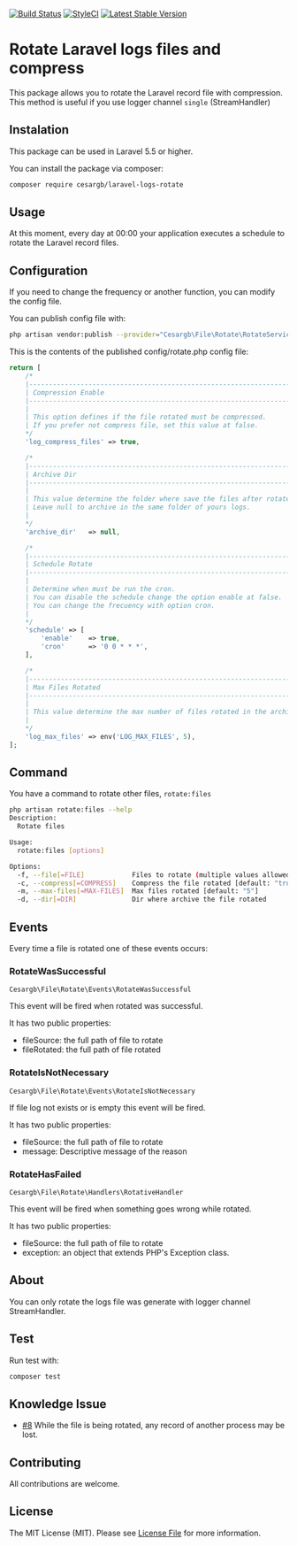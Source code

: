 [![Build Status](https://travis-ci.org/cesargb/laravel-logs-rotate.svg?branch=master)](https://travis-ci.org/cesargb/laravel-logs-rotate)
[![StyleCI](https://styleci.io/repos/119604039/shield?branch=master)](https://styleci.io/repos/119604039)
[![Latest Stable Version](https://img.shields.io/packagist/v/cesargb/laravel-logs-rotate.svg)](https://packagist.org/packages/cesargb/laravel-logs-rotate)

# Rotate Laravel logs files and compress

This package allows you to rotate the Laravel record file with compression. This method is useful if you use logger channel `single` (StreamHandler)

## Instalation

This package can be used in Laravel 5.5 or higher.

You can install the package via composer:

```bash
composer require cesargb/laravel-logs-rotate
```

## Usage

At this moment, every day at 00:00 your application executes a schedule to rotate the Laravel record files.

## Configuration

If you need to change the frequency or another function, you can modify the config file.

You can publish config file with:

```bash
php artisan vendor:publish --provider="Cesargb\File\Rotate\RotateServiceProvider" --tag=config
```
This is the contents of the published config/rotate.php config file:

```php
return [
    /*
    |--------------------------------------------------------------------------
    | Compression Enable
    |--------------------------------------------------------------------------
    |
    | This option defines if the file rotated must be compressed.
    | If you prefer not compress file, set this value at false.
    */
    'log_compress_files' => true,

    /*
    |--------------------------------------------------------------------------
    | Archive Dir
    |--------------------------------------------------------------------------
    |
    | This value determine the folder where save the files after rotated.
    | Leave null to archive in the same folder of yours logs.
    |
    */
    'archive_dir'   => null,

    /*
    |--------------------------------------------------------------------------
    | Schedule Rotate
    |--------------------------------------------------------------------------
    |
    | Determine when must be run the cron.
    | You can disable the schedule change the option enable at false.
    | You can change the frecuency with option cron.
    |
    */
    'schedule' => [
        'enable'    => true,
        'cron'      => '0 0 * * *',
    ],

    /*
    |--------------------------------------------------------------------------
    | Max Files Rotated
    |--------------------------------------------------------------------------
    |
    | This value determine the max number of files rotated in the archive folder.
    |
    */
    'log_max_files' => env('LOG_MAX_FILES', 5),
];
```

## Command

You have a command to rotate other files, `rotate:files`

```bash
php artisan rotate:files --help
Description:
  Rotate files

Usage:
  rotate:files [options]

Options:
  -f, --file[=FILE]            Files to rotate (multiple values allowed)
  -c, --compress[=COMPRESS]    Compress the file rotated [default: "true"]
  -m, --max-files[=MAX-FILES]  Max files rotated [default: "5"]
  -d, --dir[=DIR]              Dir where archive the file rotated
```

## Events

Every time a file is rotated one of these events occurs:

### RotateWasSuccessful

`Cesargb\File\Rotate\Events\RotateWasSuccessful`

This event will be fired when rotated was successful.

It has two public properties:

* fileSource: the full path of file to rotate
* fileRotated: the full path of file rotated

### RotateIsNotNecessary

`Cesargb\File\Rotate\Events\RotateIsNotNecessary`

If file log not exists or is empty this event will be fired.

It has two public properties:

* fileSource: the full path of file to rotate
* message: Descriptive message of the reason

### RotateHasFailed

`Cesargb\File\Rotate\Handlers\RotativeHandler`

This event will be fired when something goes wrong while rotated.

It has two public properties:

* fileSource: the full path of file to rotate
* exception: an object that extends PHP's Exception class.

## About

You can only rotate the logs file was generate with logger channel StreamHandler.

## Test

Run test with:

```bash
composer test
```

## Knowledge Issue

* [#8](https://github.com/cesargb/laravel-logs-rotate/issues/8) While the file is being rotated, any record of another process may be lost.

## Contributing

All contributions are welcome.

## License

The MIT License (MIT). Please see [License File](LICENSE.md) for more information.
